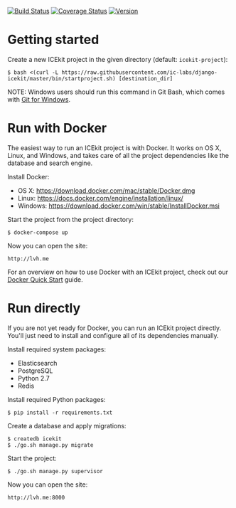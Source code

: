 [![Build Status](https://img.shields.io/travis/ic-labs/django-icekit.svg)](https://travis-ci.org/ic-labs/django-icekit)
[![Coverage Status](https://img.shields.io/coveralls/ic-labs/django-icekit.svg)](https://coveralls.io/github/ic-labs/django-icekit)
[![Version](https://img.shields.io/pypi/v/django-icekit.svg)](https://pypi.python.org/pypi/django-icekit)

# Getting started

Create a new ICEkit project in the given directory (default: `icekit-project`):

    $ bash <(curl -L https://raw.githubusercontent.com/ic-labs/django-icekit/master/bin/startproject.sh) [destination_dir]

NOTE: Windows users should run this command in Git Bash, which comes with
[Git for Windows].

# Run with Docker

The easiest way to run an ICEkit project is with Docker. It works on OS X,
Linux, and Windows, and takes care of all the project dependencies like the
database and search engine.

Install Docker:

  * OS X: https://download.docker.com/mac/stable/Docker.dmg
  * Linux: https://docs.docker.com/engine/installation/linux/
  * Windows: https://download.docker.com/win/stable/InstallDocker.msi

Start the project from the project directory:

    $ docker-compose up

Now you can open the site:

    http://lvh.me

For an overview on how to use Docker with an ICEkit project, check out our
[Docker Quick Start] guide.

# Run directly

If you are not yet ready for Docker, you can run an ICEkit project directly.
You'll just need to install and configure all of its dependencies manually.

Install required system packages:

  * Elasticsearch
  * PostgreSQL
  * Python 2.7
  * Redis

Install required Python packages:

    $ pip install -r requirements.txt

Create a database and apply migrations:

    $ createdb icekit
    $ ./go.sh manage.py migrate

Start the project:

    $ ./go.sh manage.py supervisor

Now you can open the site:

    http://lvh.me:8000

[Docker Quick Start]: https://github.com/ic-labs/django-icekit/blob/master/docs/docker-quick-start.md
[Git for Windows]: https://git-for-windows.github.io/
